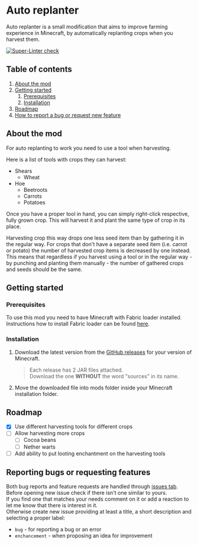 # Auto replanter
Auto replanter is a small modification that aims to improve farming experience in Minecraft,
by automatically replanting crops when you harvest them.

[![Super-Linter check](https://github.com/cichu/minecraft-auto-replanter/actions/workflows/lint-main-branch.yml/badge.svg)](https://github.com/cichu/minecraft-auto-replanter/actions/workflows/lint-main-branch.yml)

## Table of contents
1. [About the mod](#about-the-mod)
2. [Getting started](#getting-started)
   1. [Prerequisites](#prerequisites)
   2. [Installation](#installation)
3. [Roadmap](#roadmap)
4. [How to report a bug or request new feature](#reporting-bugs-or-requesting-features)

## About the mod
For auto replanting to work you need to use a tool when harvesting.

Here is a list of tools with crops they can harvest:
- Shears
  - Wheat
- Hoe
  - Beetroots
  - Carrots
  - Potatoes

Once you have a proper tool in hand, you can simply right-click respective, fully grown crop.
This will harvest it and plant the same type of crop in its place.

Harvesting crop this way drops one less seed item than by gathering it in the regular way.
For crops that don't have a separate seed item (i.e. carrot or potato) the number of harvested crop items is decreased by one instead.
This means that regardless if you harvest using a tool or in the regular way - by punching and planting them manually - the number of gathered crops and seeds should be the same.

## Getting started

### Prerequisites
To use this mod you need to have Minecraft with Fabric loader installed.  
Instructions how to install Fabric loader can be found [here](https://fabricmc.net/wiki/install).

### Installation
1. Download the latest version from the [GitHub releases](https://github.com/cichu/minecraft-auto-replanter/releases) for your version of Minecraft.
   > Each release has 2 JAR files attached.  
   > Download the one **WITHOUT** the word "sources" in its name.
2. Move the downloaded file into mods folder inside your Minecraft installation folder.

## Roadmap
- [x] Use different harvesting tools for different crops
- [ ] Allow harvesting more crops
  - [ ] Cocoa beans
  - [ ] Nether warts
- [ ] Add ability to put looting enchantment on the harvesting tools

## Reporting bugs or requesting features
Both bug reports and feature requests are handled through [issues tab](https://github.com/cichu/minecraft-auto-replanter/issues).
Before opening new issue check if there isn't one similar to yours.  
If you find one that matches your needs comment on it or add a reaction to let me know that there is interest in it.  
Otherwise create new issue providing at least a title, a short description and selecting a proper label:
- `bug` - for reporting a bug or an error
- `enchancement` - when proposing an idea for improvement